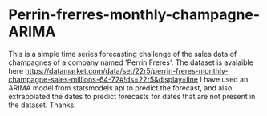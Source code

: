 # Perrin-frerres-monthly-champagne-ARIMA
This is a simple time series forecasting challenge of the sales data of champagnes of a company named 'Perrin Freres'. The 
dataset is avalaible here
https://datamarket.com/data/set/22r5/perrin-freres-monthly-champagne-sales-millions-64-72#!ds=22r5&display=line
I have used an ARIMA model from statsmodels api to predict the forecast, and also extrapolated the dates to predict forecasts 
for dates that are not present in the dataset. Thanks.
